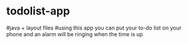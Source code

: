 # todolist-app
#java + layout files
#using this app you can put your to-do list on your phone and an alarm will be ringing when the time is up
